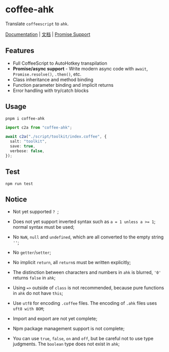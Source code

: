 # coffee-ahk

Translate `coffeescript` to `ahk`.

[Documentation](./doc/documentation.md) | [文档](./doc/cn/documentation.md) | [Promise Support](./doc/promise-support.md)

## Features

- Full CoffeeScript to AutoHotkey transpilation
- **Promise/async support** - Write modern async code with `await`, `Promise.resolve()`, `.then()`, etc.
- Class inheritance and method binding
- Function parameter binding and implicit returns
- Error handling with try/catch blocks

## Usage

```shell
pnpm i coffee-ahk
```

```typescript
import c2a from "coffee-ahk";

await c2a("./script/toolkit/index.coffee", {
  salt: "toolkit",
  save: true,
  verbose: false,
});
```

## Test

```shell
npm run test
```

## Notice

- Not yet supported `? `;

- Does not yet support inverted syntax such as `a = 1 unless a >= 1`; normal syntax must be used;

- No `NaN`, `null` and `undefined`, which are all converted to the empty string `''`;

- No `getter`/`setter`;

- No implicit `return`, all `return`s must be written explicitly;

- The distinction between characters and numbers in `ahk` is blurred, `'0'` returns `false` in `ahk`;

- Using `=>` outside of `class` is not recommended, because pure functions in `ahk` do not have `this`;

- Use `utf8` for encoding `.coffee` files. The encoding of `.ahk` files uses `uft8 with BOM`;

- Import and export are not yet complete;

- Npm package management support is not complete;

- You can use `true`, `false`, `on` and `off`, but be careful not to use type judgments. The `boolean` type does not exist in `ahk`;
